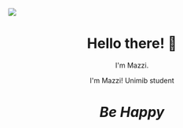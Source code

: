 <img src="https://raw.githubusercontent.com/mazzi-ni/mazzi-ni/main/asstes/image.jpg" style="border-radius:10%">
<h1 align='center'> Hello there! 👋</h1>
<p align='center'>
I'm Mazzi.
</p>
<p align='center'>I'm Mazzi! Unimib student </p>

<h1 align='center'><i>Be Happy</i></h1>
